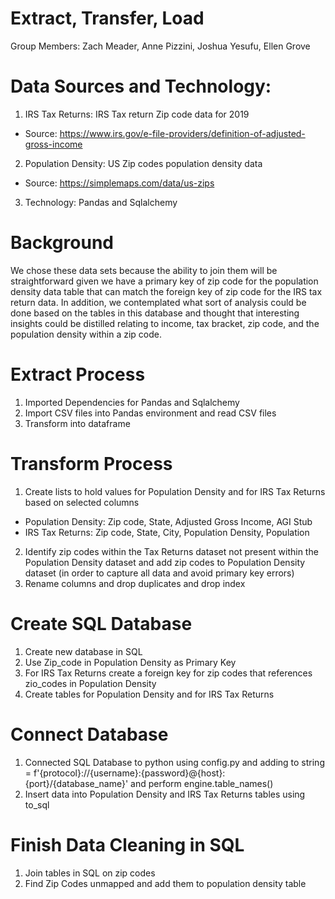 # Extract, Transfer, Load
Group Members: Zach Meader, Anne Pizzini, Joshua Yesufu, Ellen Grove

# Data Sources and Technology:
1. IRS Tax Returns: IRS Tax return Zip code data for 2019  
- Source: https://www.irs.gov/e-file-providers/definition-of-adjusted-gross-income   
2. Population Density: US Zip codes population density data
- Source: https://simplemaps.com/data/us-zips  
3. Technology: Pandas and Sqlalchemy

# Background
We chose these data sets because the ability to join them will be straightforward 
given we have a primary key of zip code for the population density data table that 
can match the foreign key of zip code for the IRS tax return data. In addition, we 
contemplated what sort of analysis could be done based on the tables in this database
and thought that interesting insights could be distilled relating to income, tax bracket, zip code, and the population density within a zip code.

# Extract Process

1) Imported Dependencies for Pandas and Sqlalchemy
2) Import CSV files into Pandas environment and read CSV files
3) Transform into dataframe

# Transform Process
1) Create lists to hold values for Population Density and for IRS Tax Returns based on selected columns
- Population Density: Zip code, State, Adjusted Gross Income, AGI Stub 
- IRS Tax Returns: Zip code, State, City, Population Density, Population 
2) Identify zip codes within the Tax Returns dataset not present within the Population Density dataset and add zip codes to Population Density dataset (in order to capture all data and avoid primary key errors)
3) Rename columns and drop duplicates and drop index

# Create SQL Database
1) Create new database in SQL
2) Use Zip_code in Population Density as Primary Key
3) For IRS Tax Returns create a foreign key for zip codes that references zio_codes in Population Density
4) Create tables for Population Density and for IRS Tax Returns

# Connect Database
1) Connected SQL Database to python using config.py and adding to string = f'{protocol}://{username}:{password}@{host}:{port}/{database_name}' and perform engine.table_names()
2) Insert data into Population Density and IRS Tax Returns tables using to_sql

# Finish Data Cleaning in SQL
1) Join tables in SQL on zip codes
2) Find Zip Codes unmapped and add them to population density table
